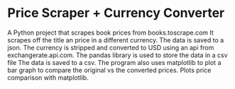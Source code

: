 # Price Scraper + Currency Converter
A Python project that scrapes book prices from books.toscrape.com
It scrapes off the title an price in a different currency.
The data is saved to a json.
The currency is stripped and converted to USD using an api from exchangerate.api.com.
The pandas library is used to store the data in a csv file
The data is saved to a csv.
The program also uses matplotlib to plot a bar graph to compare the original vs the converted prices.
Plots price comparison with matplotlib.

  




